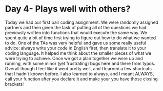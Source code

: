 # Day 4- Plays well with others?

Today we had our first pair coding assignment. We were randomly assigned partners and then given the task of putting all of the questions we had previously written into functions that would execute the same way. We spent quite a bit of time first trying to figure out how to do what we wanted to do. One of the TAs was very helpful and gave us some really useful advice: always write your code in English first, then translate it to your coding language. It helped me think about the smaller pieces of what we were trying to achieve. Once we got a plan together we were up and running, with some minor (yet frustrating) bugs here and there from typos. Overall though I feel like it went pretty well, and I learned a few shortcuts that I hadn't known before. I also learned to always, and I meant ALWAYS, call your function after you declare it and make your you have those closing brackets!
